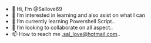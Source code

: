 - 👋 Hi, I’m @Sallove69
- 👀 I’m interested in learning and also asist on what I can
- 🌱 I’m currently learning Powershell Script..
- 💞️ I’m looking to collaborate on all aspect..
- 📫 How to reach me .sal_love@hotmail.com..

<!---
Sallove69/Sallove69 is a ✨ special ✨ repository because its `README.md` (this file) appears on your GitHub profile.
You can click the Preview link to take a look at your changes.
--->
